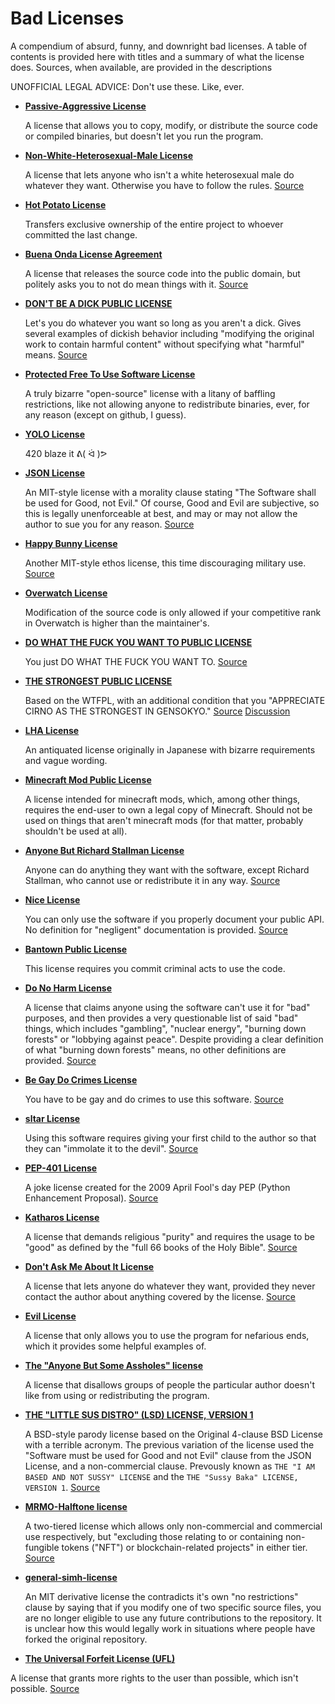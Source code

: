 # Bad Licenses
A compendium of absurd, funny, and downright bad licenses. A table of contents is provided here with titles and a summary of what the license does. Sources, when available, are provided in the descriptions

UNOFFICIAL LEGAL ADVICE: Don't use these. Like, ever.

* **[Passive-Aggressive License](https://github.com/ErikMcClure/bad-licenses/blob/master/passive-aggressive-license)**
  
  A license that allows you to copy, modify, or distribute the source code or compiled binaries, but doesn't let you run the program.

* **[Non-White-Heterosexual-Male License](https://github.com/ErikMcClure/bad-licenses/blob/master/Non-White-Heterosexual-Male.md)**

  A license that lets anyone who isn't a white heterosexual male do whatever they want. Otherwise you have to follow the rules. [Source](https://nonwhiteheterosexualmalelicense.org/)
  
* **[Hot Potato License](https://github.com/ErikMcClure/bad-licenses/blob/master/hot-potato-license)**

  Transfers exclusive ownership of the entire project to whoever committed the last change.
  
* **[Buena Onda License Agreement](https://github.com/ErikMcClure/bad-licenses/blob/master/BOLA-License)**

  A license that releases the source code into the public domain, but politely asks you to not do mean things with it. [Source](https://blitiri.com.ar/p/bola/)
  
* **[DON'T BE A DICK PUBLIC LICENSE](https://github.com/ErikMcClure/bad-licenses/blob/master/dbad-license.md)**
  
  Let's you do whatever you want so long as you aren't a dick. Gives several examples of dickish behavior including "modifying the original work to contain harmful content" without specifying what "harmful" means. [Source](https://github.com/philsturgeon/dbad)
  
* **[Protected Free To Use Software License](https://github.com/ErikMcClure/bad-licenses/blob/master/PFTUS-license)**

  A truly bizarre "open-source" license with a litany of baffling restrictions, like not allowing anyone to redistribute binaries, ever, for any reason (except on github, I guess).
  
* **[YOLO License](https://github.com/ErikMcClure/bad-licenses/blob/master/YOLO-LICENSE)**

  420 blaze it ᕕ( ᐛ )ᕗ
  
* **[JSON License](https://github.com/ErikMcClure/bad-licenses/blob/master/JSON-License.md)**

  An MIT-style license with a morality clause stating "The Software shall be used for Good, not Evil." Of course, Good and Evil are subjective, so this is legally unenforceable at best, and may or may not allow the author to sue you for any reason. [Source](http://www.json.org/license.html)

* **[Happy Bunny License](https://github.com/ErikMcClure/bad-licenses/blob/master/happy-bunny-license)**

  Another MIT-style ethos license, this time discouraging military use. [Source](https://glm.g-truc.net/copying.txt)

* **[Overwatch License](https://github.com/ErikMcClure/bad-licenses/blob/master/overwatch)**

  Modification of the source code is only allowed if your competitive rank in Overwatch is higher than the maintainer's.
  
* **[DO WHAT THE FUCK YOU WANT TO PUBLIC LICENSE](https://github.com/ErikMcClure/bad-licenses/blob/master/do-what-the-fuck-you-want-to-license)**

  You just DO WHAT THE FUCK YOU WANT TO. [Source](http://www.wtfpl.net/)

* **[THE STRONGEST PUBLIC LICENSE](https://github.com/ErikMcClure/bad-licenses/blob/master/STRONGEST-PUBLIC-LICENSE)**

  Based on the WTFPL, with an additional condition that you "APPRECIATE CIRNO AS THE STRONGEST IN GENSOKYO." [Source](https://github.com/rossy/img2xterm/blob/e24d13686c10c25f79f7a2841d8bb95c5571d261/img2xterm.c#L1-L18) [Discussion](https://github.com/rossy/img2xterm/issues/7)
  
* **[LHA License](https://github.com/ErikMcClure/bad-licenses/blob/master/lha-license)**

  An antiquated license originally in Japanese with bizarre requirements and vague wording.
  
* **[Minecraft Mod Public License](https://github.com/ErikMcClure/bad-licenses/blob/master/minecraft-mod-license)**

  A license intended for minecraft mods, which, among other things, requires the end-user to own a legal copy of Minecraft. Should not be used on things that aren't minecraft mods (for that matter, probably shouldn't be used at all).
  
* **[Anyone But Richard Stallman License](https://github.com/ErikMcClure/bad-licenses/blob/master/ABRMS-license.md)**

  Anyone can do anything they want with the software, except Richard Stallman, who cannot use or redistribute it in any way. [Source](https://github.com/landondyer/kasm/blob/master/LICENSE)

* **[Nice License](https://github.com/ErikMcClure/bad-licenses/blob/master/nice-license)**

  You can only use the software if you properly document your public API. No definition for "negligent" documentation is provided. [Source](https://bitbucket.org/haibison/binn-ir/src/master/LICENSE)

* **[Bantown Public License](https://github.com/ErikMcClure/bad-licenses/blob/master/Bantown-public-license)**

  This license requires you commit criminal acts to use the code.

* **[Do No Harm License](https://github.com/ErikMcClure/bad-licenses/blob/master/no-harm-license)**

  A license that claims anyone using the software can't use it for "bad" purposes, and then provides a very questionable list of said "bad" things, which includes "gambling", "nuclear energy", "burning down forests" or "lobbying against peace". Despite providing a clear definition of what "burning down forests" means, no other definitions are provided. [Source](https://github.com/raisely/NoHarm/blob/publish/LICENSE.md)
  
* **[Be Gay Do Crimes License](https://github.com/ErikMcClure/bad-licenses/blob/master/be-gay-do-crimes-license)**

  You have to be gay and do crimes to use this software. [Source](https://github.com/Xe/waifud/blob/main/LICENSE)

* **[sltar License](https://github.com/ErikMcClure/bad-licenses/blob/master/sltar)**

  Using this software requires giving your first child to the author so that they can "immolate it to the devil". [Source](https://github.com/Gottox/sltar/blob/f43d20638774b1f77ef4fa606330126872ae549d/LICENSE)

* **[PEP-401 License](https://github.com/ErikMcClure/bad-licenses/blob/master/PEP-401-license)**

  A joke license created for the 2009 April Fool's day PEP (Python Enhancement Proposal). [Source](https://www.python.org/dev/peps/pep-0401/#copyright)

* **[Katharos License](https://github.com/ErikMcClure/bad-licenses/blob/master/katharos-license.md)**

  A license that demands religious "purity" and requires the usage to be "good" as defined by the "full 66 books of the Holy Bible". [Source](https://github.com/katharostech/katharos-license/blob/master/LICENSE_v0.1.0.md)
  
* **[Don't Ask Me About It License](https://github.com/ErikMcClure/bad-licenses/blob/master/dont-ask-me.md)**

  A license that lets anyone do whatever they want, provided they never contact the author about anything covered by the license. [Source](https://github.com/mTvare6/hello-world.rs/blob/master/LICENSE)

* **[Evil License](https://github.com/ErikMcClure/bad-licenses/blob/master/evil-license)**

  A license that only allows you to use the program for nefarious ends, which it provides some helpful examples of.
  
* **[The "Anyone But Some Assholes" license](https://github.com/ErikMcClure/bad-licenses/blob/master/anyone-but-some-assholes-license)**

  A license that disallows groups of people the particular author doesn't like from using or redistributing the program.

* **[THE "LITTLE SUS DISTRO" (LSD) LICENSE, VERSION 1](https://github.com/ErikMcClure/bad-licenses/blob/master/lsd-license)**

  A BSD-style parody license based on the Original 4-clause BSD License with a terrible acronym. The previous variation of the license used the "Software must be used for Good and not Evil" clause from the JSON License, and a non-commercial clause. Prevously known as `THE "I AM BASED AND NOT SUSSY" LICENSE` and the `THE "Sussy Baka" LICENSE, VERSION 1`. [Source](https://github.com/Amog-OS/AmogOS/blob/main/LICENSE)

* **[MRMO-Halftone license](https://github.com/ErikMcClure/bad-licenses/blob/master/mrmo-halftone-license)**

  A two-tiered license which allows only non-commercial and commercial use respectively, but "excluding those relating to or containing non-fungible tokens ("NFT") or blockchain-related projects" in either tier. [Source](https://mrmotarius.itch.io/mrmo-halftone)
  
* **[general-simh-license](https://github.com/ErikMcClure/bad-licenses/blob/master/general-simh-license)**

  An MIT derivative license the contradicts it's own "no restrictions" clause by saying that if you modify one of two specific source files, you are no longer eligible to use any future contributions to the repository. It is unclear how this would legally work in situations where people have forked the original repository.
  
 * **[The Universal Forfeit License (UFL)](https://github.com/ErikMcClure/bad-licenses/blob/master/Mojavesoft-License)**

  A license that grants more rights to the user than possible, which isn't possible. [Source](https://github.com/PPPDUD/SUIT/blob/main/LICENSE)
